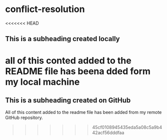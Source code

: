 # conflict-resolution

<<<<<<< HEAD
## This is a subheading created locally

all of this conted added to the README file has beena dded form my local machine
=======
## This is a subheading created on GitHub

  All of this content added to the readme file has been added from my remote GitHub repository.
>>>>>>> 45cf0108945435eda5a08c5a9b442acf56dddfaa

